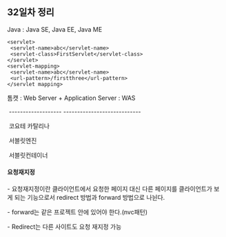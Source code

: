 ## 32일차 정리



Java : Java SE, Java EE, Java ME



```
<servlet>
 <servlet-name>abc</servlet-name>
 <servlet-class>FirstServlet</servlet-class>
</servlet>
<servlet-mapping>
 <servlet-name>abc</servlet-name>
 <url-pattern>/firstthree</url-pattern>
</servlet mapping>
```



톰캣 : Web Server + Application Server : WAS

​         \-------------------   \----------------------------

​			 코요테					카탈리나

​										     서블릿엔진

​                                             서블릿컨테이너	



#### 요청재지정

\- 요청재지정이란 클라이언트에서 요청한 페이지 대신 다른 페이지를 클라이언트가 보게 되는 기능으로서 redirect 방법과 forward 방법으로 나뉜다.

\- forward는 같은 프로젝트 안에 있어야 한다.(nvc패턴)

\- Redirect는 다른 사이트도 요청 재지정 가능